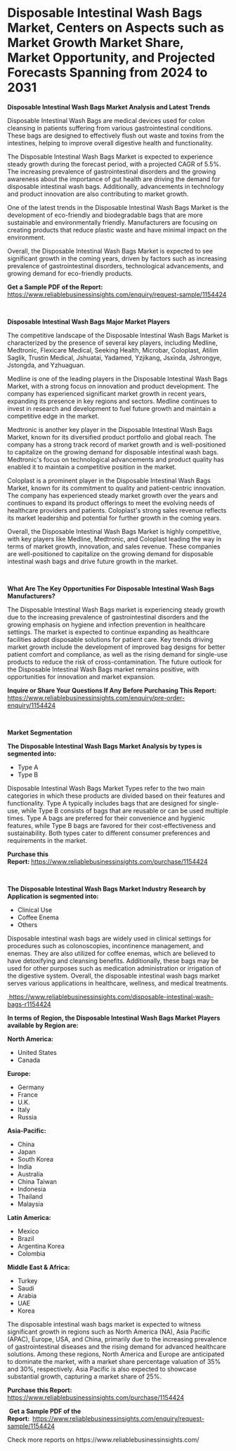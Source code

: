 <p><h1>Disposable Intestinal Wash Bags Market, Centers on Aspects such as Market Growth Market Share, Market Opportunity, and Projected Forecasts Spanning from 2024 to 2031</h1></p><p><strong>Disposable Intestinal Wash Bags Market Analysis and Latest Trends</strong></p>
<p><p>Disposable Intestinal Wash Bags are medical devices used for colon cleansing in patients suffering from various gastrointestinal conditions. These bags are designed to effectively flush out waste and toxins from the intestines, helping to improve overall digestive health and functionality.</p><p>The Disposable Intestinal Wash Bags Market is expected to experience steady growth during the forecast period, with a projected CAGR of 5.5%. The increasing prevalence of gastrointestinal disorders and the growing awareness about the importance of gut health are driving the demand for disposable intestinal wash bags. Additionally, advancements in technology and product innovation are also contributing to market growth.</p><p>One of the latest trends in the Disposable Intestinal Wash Bags Market is the development of eco-friendly and biodegradable bags that are more sustainable and environmentally friendly. Manufacturers are focusing on creating products that reduce plastic waste and have minimal impact on the environment.</p><p>Overall, the Disposable Intestinal Wash Bags Market is expected to see significant growth in the coming years, driven by factors such as increasing prevalence of gastrointestinal disorders, technological advancements, and growing demand for eco-friendly products.</p></p>
<p><strong>Get a Sample PDF of the Report:&nbsp;</strong> <a href="https://www.reliablebusinessinsights.com/enquiry/request-sample/1154424">https://www.reliablebusinessinsights.com/enquiry/request-sample/1154424</a></p>
<p>&nbsp;</p>
<p><strong>Disposable Intestinal Wash Bags Major Market Players</strong></p>
<p><p>The competitive landscape of the Disposable Intestinal Wash Bags Market is characterized by the presence of several key players, including Medline, Medtronic, Flexicare Medical, Seeking Health, Microbar, Coloplast, Atilim Saglik, Trustin Medical, Jshuatai, Yadamed, Yzjikang, Jsxinda, Jshrongye, Jstongda, and Yzhuaguan.</p><p>Medline is one of the leading players in the Disposable Intestinal Wash Bags Market, with a strong focus on innovation and product development. The company has experienced significant market growth in recent years, expanding its presence in key regions and sectors. Medline continues to invest in research and development to fuel future growth and maintain a competitive edge in the market.</p><p>Medtronic is another key player in the Disposable Intestinal Wash Bags Market, known for its diversified product portfolio and global reach. The company has a strong track record of market growth and is well-positioned to capitalize on the growing demand for disposable intestinal wash bags. Medtronic's focus on technological advancements and product quality has enabled it to maintain a competitive position in the market.</p><p>Coloplast is a prominent player in the Disposable Intestinal Wash Bags Market, known for its commitment to quality and patient-centric innovation. The company has experienced steady market growth over the years and continues to expand its product offerings to meet the evolving needs of healthcare providers and patients. Coloplast's strong sales revenue reflects its market leadership and potential for further growth in the coming years.</p><p>Overall, the Disposable Intestinal Wash Bags Market is highly competitive, with key players like Medline, Medtronic, and Coloplast leading the way in terms of market growth, innovation, and sales revenue. These companies are well-positioned to capitalize on the growing demand for disposable intestinal wash bags and drive future growth in the market.</p></p>
<p>&nbsp;</p>
<p><strong>What Are The Key Opportunities For Disposable Intestinal Wash Bags Manufacturers?</strong></p>
<p><p>The Disposable Intestinal Wash Bags market is experiencing steady growth due to the increasing prevalence of gastrointestinal disorders and the growing emphasis on hygiene and infection prevention in healthcare settings. The market is expected to continue expanding as healthcare facilities adopt disposable solutions for patient care. Key trends driving market growth include the development of improved bag designs for better patient comfort and compliance, as well as the rising demand for single-use products to reduce the risk of cross-contamination. The future outlook for the Disposable Intestinal Wash Bags market remains positive, with opportunities for innovation and market expansion.</p></p>
<p><strong>Inquire or Share Your Questions If Any Before Purchasing This Report:</strong> <a href="https://www.reliablebusinessinsights.com/enquiry/pre-order-enquiry/1154424">https://www.reliablebusinessinsights.com/enquiry/pre-order-enquiry/1154424</a></p>
<p>&nbsp;</p>
<p><strong>Market Segmentation</strong></p>
<p><strong>The Disposable Intestinal Wash Bags Market Analysis by types is segmented into:</strong></p>
<p><ul><li>Type A</li><li>Type B</li></ul></p>
<p><p>Disposable Intestinal Wash Bags Market Types refer to the two main categories in which these products are divided based on their features and functionality. Type A typically includes bags that are designed for single-use, while Type B consists of bags that are reusable or can be used multiple times. Type A bags are preferred for their convenience and hygienic features, while Type B bags are favored for their cost-effectiveness and sustainability. Both types cater to different consumer preferences and requirements in the market.</p></p>
<p><strong>Purchase this Report:&nbsp;</strong><a href="https://www.reliablebusinessinsights.com/purchase/1154424">https://www.reliablebusinessinsights.com/purchase/1154424</a></p>
<p>&nbsp;</p>
<p><strong>The Disposable Intestinal Wash Bags Market Industry Research by Application is segmented into:</strong></p>
<p><ul><li>Clinical Use</li><li>Coffee Enema</li><li>Others</li></ul></p>
<p><p>Disposable intestinal wash bags are widely used in clinical settings for procedures such as colonoscopies, incontinence management, and enemas. They are also utilized for coffee enemas, which are believed to have detoxifying and cleansing benefits. Additionally, these bags may be used for other purposes such as medication administration or irrigation of the digestive system. Overall, the disposable intestinal wash bags market serves various applications in healthcare, wellness, and medical treatments.</p></p>
<p><a href="https://www.reliablebusinessinsights.com/disposable-intestinal-wash-bags-r1154424">&nbsp;https://www.reliablebusinessinsights.com/disposable-intestinal-wash-bags-r1154424</a></p>
<p><strong>In terms of Region, the Disposable Intestinal Wash Bags Market Players available by Region are:</strong></p>
<p>
    <p> <strong> North America: </strong>
        <ul>
            <li>United States</li>
            <li>Canada</li>
        </ul>
        </p> 
    <p> <strong> Europe: </strong>
        <ul>
            <li>Germany</li>
            <li>France</li>
            <li>U.K.</li>
            <li>Italy</li>
            <li>Russia</li>
        </ul>
        </p> 
    <p> <strong> Asia-Pacific: </strong>
        <ul>
            <li>China</li>
            <li>Japan</li>
            <li>South Korea</li>
            <li>India</li>
            <li>Australia</li>
            <li>China Taiwan</li>
            <li>Indonesia</li>
            <li>Thailand</li>
            <li>Malaysia</li>
        </ul>
        </p> 
    <p> <strong> Latin America: </strong>
        <ul>
            <li>Mexico</li>
            <li>Brazil</li>
            <li>Argentina Korea</li>
            <li>Colombia</li>
        </ul>
        </p> 
    <p> <strong> Middle East & Africa: </strong>
        <ul>
            <li>Turkey</li>
            <li>Saudi</li>
            <li>Arabia</li>
            <li>UAE</li>
            <li>Korea</li>
        </ul>
    </p>
    </p>
<p><p>The disposable intestinal wash bags market is expected to witness significant growth in regions such as North America (NA), Asia Pacific (APAC), Europe, USA, and China, primarily due to the increasing prevalence of gastrointestinal diseases and the rising demand for advanced healthcare solutions. Among these regions, North America and Europe are anticipated to dominate the market, with a market share percentage valuation of 35% and 30%, respectively. Asia Pacific is also expected to showcase substantial growth, capturing a market share of 25%.</p></p>
<p><strong>Purchase this Report: </strong><a href="https://www.reliablebusinessinsights.com/purchase/1154424">https://www.reliablebusinessinsights.com/purchase/1154424</a></p>
<p>&nbsp;<strong>Get a Sample PDF of the Report:&nbsp;&nbsp;</strong><a href="https://www.reliablebusinessinsights.com/enquiry/request-sample/1154424">https://www.reliablebusinessinsights.com/enquiry/request-sample/1154424</a></p>
<p><strong></strong></p>
<p>Check more reports on https://www.reliablebusinessinsights.com/</p>